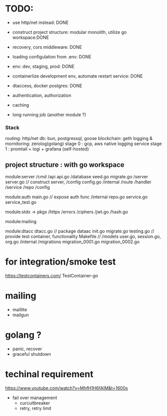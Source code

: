 # TODO:

- use http/net instead: DONE
- construct project structure: modular monolith, utilize go workspace:DONE
- recovery, cors middleware: DONE
- loading configulation from .env: DONE
- env: dev, staging, prod: DONE
- containerlize development env, automate restart service: DONE
- dtaccess, docker postgres: DONE

- authentication, authorization

- caching
- long running job (another module ?)

### Stack

routing: http/net
db: bun, postgressql, goose
blockchain: geth
logging & mornitoring: zerolog(golang)
stage 0 : gcp, aws native logging service
stage 1 : promtail + logi + grafana (self-hosted)

## project structure : with go workspace

module:server
/cmd
/api
api.go
/database
seed.go
migrate.go
/server
server.go // construct server,
/config
config.go
/internal
/route
/handler
/service
/repo
/config

module:auth
main.go // expose auth func
/internal
repo.go
service.go
service_test.go

module:stdx -> pkgs
/httpx
/errorx
/ciphers
/jwt.go
/hash.go

module:mailing

module:dtacc
dtacc.go // package dataac
init.go
migrate.go
testing.go // provide test container, functionality
Makefile //
/models
user.go, session.go, org.go
/internal
/migrations
migration_0001.go
migration_0002.go

# for integration/smoke test

https://testcontainers.com/
TestContainer-go

# mailing

- maillite
- mailgun

# golang ?

- panic, recover
- graceful shutdown

# techinal requirement

https://www.youtube.com/watch?v=MhfH1H6fAIM&t=1600s

- fail over management
  - curcuitbreaker
  - retry, retry limit

